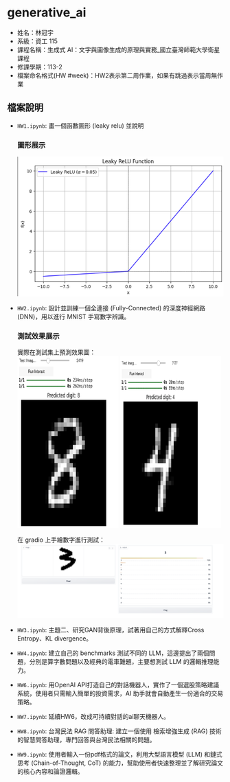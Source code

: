 # generative_ai

- 姓名：林冠宇
- 系級：資工 115
- 課程名稱：生成式 AI：文字與圖像生成的原理與實務\_國立臺灣師範大學衛星課程
- 修課學期：113-2
- 檔案命名格式(HW #week)：HW2表示第二周作業，如果有跳過表示當周無作業

## 檔案說明

- `HW1.ipynb`: 畫一個函數圖形 (leaky relu) 並說明

  ### 圖形展示

  ![圖片](screenshots/hw1.png)

- `HW2.ipynb`: 設計並訓練一個全連接 (Fully-Connected) 的深度神經網路 (DNN)，用以進行 MNIST 手寫數字辨識。

  ### 測試效果展示

  實際在測試集上預測效果圖：  
  <img src="screenshots/hw2.1.png" alt="圖片1" width="49%" height="400px"> <img src="screenshots/hw2.2.png" alt="圖片2" width="49%" height="400px">

  在 gradio 上手繪數字進行測試：  
  ![圖片三](screenshots/hw2.3.png)

- `HW3.ipynb`: 主題二、研究GAN背後原理，試著用自己的方式解釋Cross Entropy、KL divergence。

- `HW4.ipynb`: 建立自己的 benchmarks 測試不同的 LLM，這邊提出了兩個問題，分別是算字數問題以及經典的電車難題，主要想測試 LLM 的邏輯推理能力。

- `HW6.ipynb`: 用OpenAI API打造自己的對話機器人，實作了一個選股策略建議系統，使用者只需輸入簡單的投資需求，AI 助手就會自動產生一份適合的交易策略。

- `HW7.ipynb`: 延續HW6，改成可持續對話的ai聊天機器人。

- `HW8.ipynb`: 台灣民法 RAG 問答助理: 建立一個使用 檢索增強生成 (RAG) 技術的智慧問答助理，專門回答與台灣民法相關的問題。

- `HW9.ipynb`: 使用者輸入一份pdf格式的論文，利用大型語言模型 (LLM) 和鏈式思考 (Chain-of-Thought, CoT) 的能力，幫助使用者快速整理並了解研究論文的核心內容和論證邏輯。

